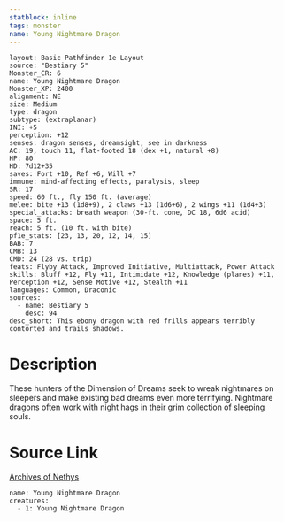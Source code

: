 ```yaml
---
statblock: inline
tags: monster
name: Young Nightmare Dragon
---
```

```statblock
layout: Basic Pathfinder 1e Layout
source: "Bestiary 5"
Monster_CR: 6
name: Young Nightmare Dragon
Monster_XP: 2400
alignment: NE
size: Medium
type: dragon
subtype: (extraplanar)
INI: +5
perception: +12
senses: dragon senses, dreamsight, see in darkness
AC: 19, touch 11, flat-footed 18 (dex +1, natural +8)
HP: 80
HD: 7d12+35
saves: Fort +10, Ref +6, Will +7
immune: mind-affecting effects, paralysis, sleep
SR: 17
speed: 60 ft., fly 150 ft. (average)
melee: bite +13 (1d8+9), 2 claws +13 (1d6+6), 2 wings +11 (1d4+3)
special_attacks: breath weapon (30-ft. cone, DC 18, 6d6 acid)
space: 5 ft.
reach: 5 ft. (10 ft. with bite)
pf1e_stats: [23, 13, 20, 12, 14, 15]
BAB: 7
CMB: 13
CMD: 24 (28 vs. trip)
feats: Flyby Attack, Improved Initiative, Multiattack, Power Attack
skills: Bluff +12, Fly +11, Intimidate +12, Knowledge (planes) +11, Perception +12, Sense Motive +12, Stealth +11
languages: Common, Draconic
sources:
  - name: Bestiary 5
    desc: 94
desc_short: This ebony dragon with red frills appears terribly contorted and trails shadows.
```
# Description
These hunters of the Dimension of Dreams seek to wreak nightmares on sleepers and make existing bad dreams even more terrifying. Nightmare dragons often work with night hags in their grim collection of sleeping souls.
# Source Link
[Archives of Nethys](https://aonprd.com/MonsterDisplay.aspx?ItemName=Young%20Nightmare%20Dragon)
```encounter-table
name: Young Nightmare Dragon
creatures:
  - 1: Young Nightmare Dragon
```
